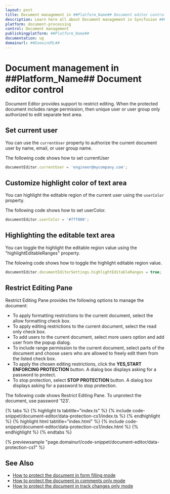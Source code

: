```yaml
---
layout: post
title: Document management in ##Platform_Name## Document editor control | Syncfusion
description: Learn here all about Document management in Syncfusion ##Platform_Name## Document editor control of Syncfusion Essential JS 2 and more.
platform: document-processing
control: Document management 
publishingplatform: ##Platform_Name##
documentation: ug
domainurl: ##DomainURL##
---
```


# Document management in ##Platform_Name## Document editor control

Document Editor provides support to restrict editing. When the protected document includes range permission, then unique user or user group only authorized to edit separate text area.

## Set current user

You can use the `currentUser` property to authorize the current document user by name, email, or user group name.

The following code shows how to set currentUser

```ts
documentEditor.currentUser = 'engineer@mycompany.com';
```

## Customize highlight color of text area

You can highlight the editable region of the current user using the `userColor` property.

The following code shows how to set userColor.

```ts
documentEditor.userColor = '#fff000';
```

## Highlighting the editable text area

You can toggle the highlight the editable region value using the "highlightEditableRanges" property.

The folowing code shows how to toggle the highlight editable region value.

```typescript
documentEditor.documentEditorSettings.highlightEditableRanges = true; 
```

## Restrict Editing Pane

Restrict Editing Pane provides the following options to manage the document:
* To apply formatting restrictions to the current document, select the allow formatting check box.
* To apply editing restrictions to the current document, select the read only check box.
* To add users to the current document, select more users option and add user from the popup dialog.
* To include range permission to the current document, select parts of the document and choose users who are allowed to freely edit them from the listed check box.
* To apply the chosen editing restrictions, click the **YES,START ENFORCING PROTECTION** button. A dialog box displays asking for a   password to protect.
* To stop protection, select **STOP PROTECTION** button. A dialog box displays asking for a password to stop protection.

The following code shows Restrict Editing Pane. To unprotect the document, use password '123'.

 

 {% tabs %}
{% highlight ts tabtitle="index.ts" %}
{% include code-snippet/document-editor/data-protection-cs1/index.ts %}
{% endhighlight %}
{% highlight html tabtitle="index.html" %}
{% include code-snippet/document-editor/data-protection-cs1/index.html %}
{% endhighlight %}
{% endtabs %}
        
{% previewsample "page.domainurl/code-snippet/document-editor/data-protection-cs1" %}

## See Also

* [How to protect the document in form filling mode](../document-editor/form-fields/#protect-the-document-in-form-filling-mode)
* [How to protect the document in comments only mode](../document-editor/comments/#protect-the-document-in-comments-only-mode)
* [How to protect the document in track changes only mode](../document-editor/track-changes/#protect-the-document-in-track-changes-only-mode)